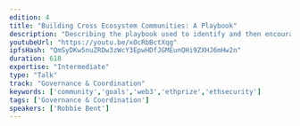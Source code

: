 ```yaml
---
edition: 4
title: "Building Cross Ecosystem Communities: A Playbook"
description: "Describing the playbook used to identify and then encourage cross project collaboration to solve problems affecting all projects in the ETH ecosystem.  Drawing on lessons learned from ETHPrize, ETHSecurity, Web 3.0 Design, the Open Source Block Explorer Group and the Community of Communities (learning resource for Community Managers) --- a brief history around how these groups were built (each has become a cornerstone in the community for it's topic), the tactics and tools used to manage them, and how to set goals and get results.  The format would be a talk around what these communities are reviewing the above and then an open workshop to come up with creative ideas for future useful communities and how to build them.  The goal is to facilitate new community ideas where grouping stakeholders could be super valuable and come up with creative ways to either grow the existing community base or start new ones.  I would like to split into small groups where people could come up with Community Ideas and then present them live to the group with feedback from a panel of community experts.  There aren't many resources for building communities and even fewer talks and workshops on this topic."
youtubeUrl: "https://youtu.be/xOcRbBctXqg"
ipfsHash: "QmSyDKw5nuZRDw3zWcY3EpwHDfJGMEunQHi9ZXHJ6mHw2n"
duration: 618
expertise: "Intermediate"
type: "Talk"
track: "Governance & Coordination"
keywords: ['community','goals','web3','ethprize','ethsecurity']
tags: ['Governance & Coordination']
speakers: ['Robbie Bent']
---
```

